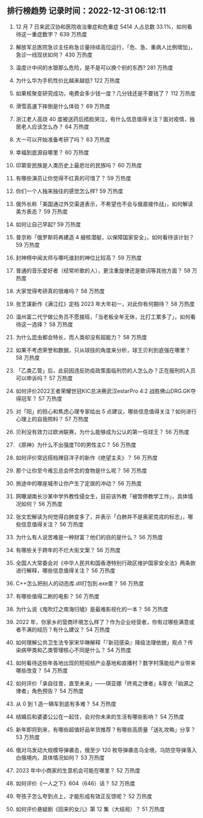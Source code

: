 
## 排行榜趋势 记录时间：2022-12-31 06:12:11
  
  1. 12 月 7 日来武汉协和医院收治重症和危重症 5414 人占总数 33.1%，如何看待这一重症数字？ 639 万热度
    
  2. 解放军总医院急诊主任称急诊量持续高位运行，「危、急、重病人比例增加」，急诊一线现状如何？ 430 万热度
    
  3. 温度计中间的水银那么危险，是不是可以换个别的东西? 281 万热度
    
  4. 为什么华为手机性价比越来越低? 122 万热度
    
  5. 如果核聚变研究成功，电费会多少钱一度？几分钱还是不要钱了？ 112 万热度
    
  6. 滑雪高速下摔倒是什么体验？ 69 万热度
    
  7. 浙江老人高烧 40 度被送药后捂脸哭泣，有什么信息值得关注？面对疫情，独居老人应该怎么办？ 64 万热度
    
  8. 大一可以开始准备考研了吗？ 63 万热度
    
  9. 幸福到底源自哪里？ 60 万热度
    
  10. 印第安民族是人类历史上最悲壮的民族吗？ 60 万热度
    
  11. 有哪些演员让你觉得不红真的可惜了？ 59 万热度
    
  12. 你们一个人独来独往的感觉怎么样? 59 万热度
    
  13. 俄外长称「美国通过外交渠道表示，不希望也不会与俄直接作战」，如何解读美方表态？ 59 万热度
    
  14. 如何让自己早起? 59 万热度
    
  15. 普京称「俄罗斯将再建造 4 艘核潜艇，以保障国家安全」，如何看待该计划？ 59 万热度
    
  16. 封神榜中闻太师与哪吒谁封的神位比较高？ 59 万热度
    
  17. 普通的音乐爱好者（经常听歌的人），更注重旋律还是歌词等其他方面？ 58 万热度
    
  18. 大家觉得考研真的很难吗？ 58 万热度
    
  19. 张艺谋新作《满江红》定档 2023 年大年初一，对此你有何期待？ 58 万热度
    
  20. 温州富二代宁做公务员不愿接班，「当老板全年无休，比打工累多了」，如何看待这一选择？ 58 万热度
    
  21. 为什么昆虫都会特长，而人类却没有超能力？ 58 万热度
    
  22. 如果不考虑荣誉和数据，只从球技的角度来分析，球王贝利到底强在哪里？ 58 万热度
    
  23. 「乙类乙管」后，此前因违反防疫政策面临刑罚的人怎么办？正在服刑的人员可以申诉吗？ 57 万热度
    
  24. 如何评价2022王者荣耀世冠KIC总决赛武汉estarPro 4:2 战胜佛山DRG.GK夺得冠军？ 57 万热度
    
  25. 对「阳」的担心和焦虑心理专家给出 5 点建议，哪些信息值得关注？如何进行心理上的自我照料？ 57 万热度
    
  26. 贝利没有效力过欧洲联赛，为什么能够成为公认的第一任球王？ 56 万热度
    
  27. 《原神》为什么不出强度T0的男性主C？ 56 万热度
    
  28. 如何评价常远搭档辣目洋子的新作《绝望主夫》？ 56 万热度
    
  29. 那个让你至今难忘总会怀念的食物是什么呢？ 56 万热度
    
  30. 旅途中的哪座城市让你产生了定居的冲动？ 56 万热度
    
  31. 网曝湖南长沙某中学外教性侵女生，目前该外教「被暂停教学工作」，具体情况如何？ 56 万热度
    
  32. 张文宏解读为何觉得白肺变多了，并表示「白肺并不是奥密克戎的标志」，哪些信息值得关注？ 56 万热度
    
  33. 为什么有人说苦难是一种财富？他们的目的是什么？ 56 万热度
    
  34. 有哪些关于跨年的不烂大街文案？ 56 万热度
    
  35. 全国人大常委会对《中华人民共和国香港特别行政区维护国家安全法》两条款进行解释，哪些信息值得关注？ 56 万热度
    
  36. C++怎么把别人的动态库.dll打包到.exe里？ 56 万热度
    
  37. 有哪些值得二刷的电影？ 56 万热度
    
  38. 为什么说《鬼吹灯之南海归墟》是最难影视化的一本？ 56 万热度
    
  39. 2022 年，你家乡的营商环境怎么样了？作为企业经营者，你有过哪些满意或者不满的经历？有什么建议？ 54 万热度
    
  40. 如何理解公共卫生法专家宋华琳解释「『新冠感染』降级法理依据」观点？传染病甲类和乙类管理核心不同是什么？ 54 万热度
    
  41. 如何看待这些年各地出现的短视频产业基地和直播村？数字村落能给产业带来哪些改变？ 54 万热度
    
  42. 如何评价「承自往昔，直至未来」——琪亚娜「终焉之律者」&芽衣「始源之律者」角色预告？ 54 万热度
    
  43. 从 0 到 1 造一辆车到底有多难？ 54 万热度
    
  44. 结婚后和婆婆公公在一起住，会对你未来的生活有哪些影响？ 54 万热度
    
  45. 新年即将到来，有哪些超值好品年货推荐？有哪些高质量「送礼攻略」分享？ 53 万热度
    
  46. 俄对乌发动大规模导弹袭击，俄至少 120 枚导弹袭击乌全境，乌防空导弹落入白俄境内，具体情况如何？ 53 万热度
    
  47. 2023 年中小商家的生意机会可能在哪里？ 52 万热度
    
  48. 如何评价《一人之下》604（646）话？ 52 万热度
    
  49. 夸孩子怎么夸到点上，才能形成有效正反馈呢？ 52 万热度
    
  50. 如何评价悬疑剧《回来的女儿》第 12 集（大结局）？ 51 万热度
    